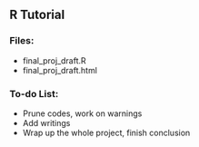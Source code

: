 ## R Tutorial ##

### Files:
  - final_proj_draft.R
  - final_proj_draft.html
### To-do List:
  - Prune codes, work on warnings
  - Add writings
  - Wrap up the whole project, finish conclusion
